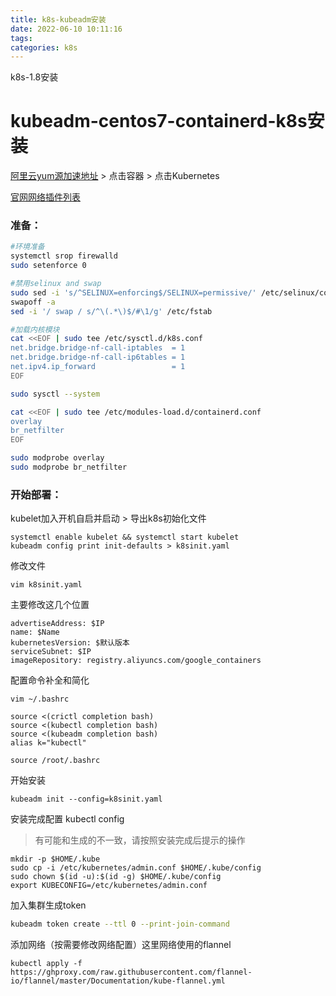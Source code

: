 ```yaml
---
title: k8s-kubeadm安装
date: 2022-06-10 10:11:16
tags:
categories: k8s
---
```


k8s-1.8安装

<!-- more -->

# kubeadm-centos7-containerd-k8s安装

[阿里云yum源加速地址](https://developer.aliyun.com/mirror/) > 点击容器 > 点击Kubernetes

[官网网络插件列表](https://kubernetes.io/zh-cn/docs/concepts/cluster-administration/addons/#networking-and-network-policy)

### 准备：

```bash
#环境准备
systemctl srop firewalld
sudo setenforce 0

#禁用selinux and swap
sudo sed -i 's/^SELINUX=enforcing$/SELINUX=permissive/' /etc/selinux/config
swapoff -a
sed -i '/ swap / s/^\(.*\)$/#\1/g' /etc/fstab

#加载内核模块
cat <<EOF | sudo tee /etc/sysctl.d/k8s.conf
net.bridge.bridge-nf-call-iptables  = 1
net.bridge.bridge-nf-call-ip6tables = 1
net.ipv4.ip_forward                 = 1
EOF

sudo sysctl --system

cat <<EOF | sudo tee /etc/modules-load.d/containerd.conf
overlay
br_netfilter
EOF

sudo modprobe overlay
sudo modprobe br_netfilter
```

### 开始部署：

kubelet加入开机自启并启动 > 导出k8s初始化文件

```
systemctl enable kubelet && systemctl start kubelet
kubeadm config print init-defaults > k8sinit.yaml
```

修改文件

```
vim k8sinit.yaml
```

主要修改这几个位置

```
advertiseAddress: $IP
name: $Name
kubernetesVersion: $默认版本
serviceSubnet: $IP
imageRepository: registry.aliyuncs.com/google_containers
```

配置命令补全和简化

```
vim ~/.bashrc
```

```
source <(crictl completion bash)
source <(kubectl completion bash)
source <(kubeadm completion bash)
alias k="kubectl"
```

```
source /root/.bashrc
```

开始安装

```
kubeadm init --config=k8sinit.yaml
```

安装完成配置 kubectl config

> 有可能和生成的不一致，请按照安装完成后提示的操作

```
mkdir -p $HOME/.kube
sudo cp -i /etc/kubernetes/admin.conf $HOME/.kube/config
sudo chown $(id -u):$(id -g) $HOME/.kube/config
export KUBECONFIG=/etc/kubernetes/admin.conf
```

加入集群生成token

```bash
kubeadm token create --ttl 0 --print-join-command
```

添加网络（按需要修改网络配置）这里网络使用的flannel

```
kubectl apply -f https://ghproxy.com/raw.githubusercontent.com/flannel-io/flannel/master/Documentation/kube-flannel.yml
```

